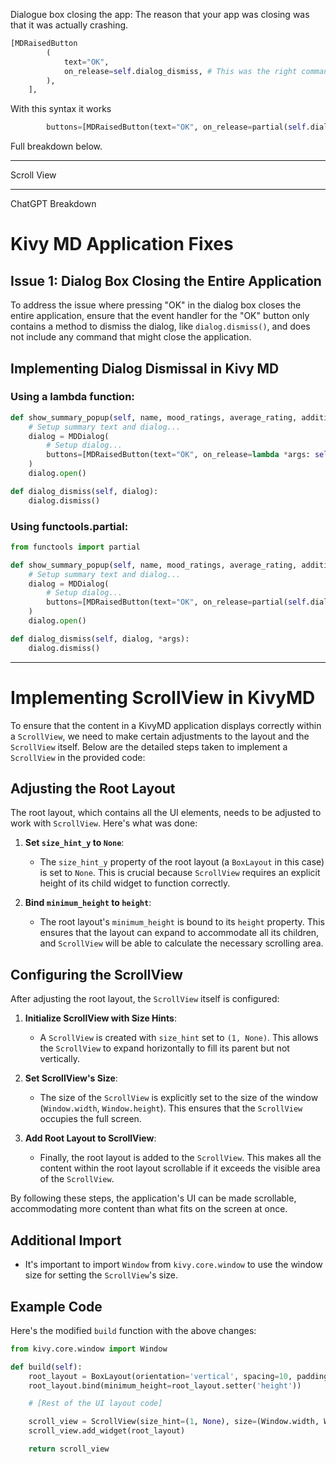 Dialogue box closing the app:
The reason that your app was closing was that it was actually crashing.

```python
[MDRaisedButton
        (
            text="OK",
            on_release=self.dialog_dismiss, # This was the right command, but we needed to tweak it
        ),
    ],
```

With this syntax it works

```python
        buttons=[MDRaisedButton(text="OK", on_release=partial(self.dialog_dismiss, dialog))],
```

Full breakdown below.

---
Scroll View

---

ChatGPT Breakdown

# Kivy MD Application Fixes

## Issue 1: Dialog Box Closing the Entire Application
To address the issue where pressing "OK" in the dialog box closes the entire application, ensure that the event handler for the "OK" button only contains a method to dismiss the dialog, like `dialog.dismiss()`, and does not include any command that might close the application.

## Implementing Dialog Dismissal in Kivy MD

### Using a lambda function:

```python
def show_summary_popup(self, name, mood_ratings, average_rating, additional_info):
    # Setup summary text and dialog...
    dialog = MDDialog(
        # Setup dialog...
        buttons=[MDRaisedButton(text="OK", on_release=lambda *args: self.dialog_dismiss(dialog))],
    )
    dialog.open()

def dialog_dismiss(self, dialog):
    dialog.dismiss()
```

### Using functools.partial:

```python
from functools import partial

def show_summary_popup(self, name, mood_ratings, average_rating, additional_info):
    # Setup summary text and dialog...
    dialog = MDDialog(
        # Setup dialog...
        buttons=[MDRaisedButton(text="OK", on_release=partial(self.dialog_dismiss, dialog))],
    )
    dialog.open()

def dialog_dismiss(self, dialog, *args):
    dialog.dismiss()
```

---


# Implementing ScrollView in KivyMD

To ensure that the content in a KivyMD application displays correctly within a `ScrollView`, we need to make certain adjustments to the layout and the `ScrollView` itself. Below are the detailed steps taken to implement a `ScrollView` in the provided code:

## Adjusting the Root Layout

The root layout, which contains all the UI elements, needs to be adjusted to work with `ScrollView`. Here's what was done:

1. **Set `size_hint_y` to `None`**:
   - The `size_hint_y` property of the root layout (a `BoxLayout` in this case) is set to `None`. This is crucial because `ScrollView` requires an explicit height of its child widget to function correctly.
   
2. **Bind `minimum_height` to `height`**:
   - The root layout's `minimum_height` is bound to its `height` property. This ensures that the layout can expand to accommodate all its children, and `ScrollView` will be able to calculate the necessary scrolling area.

## Configuring the ScrollView

After adjusting the root layout, the `ScrollView` itself is configured:

1. **Initialize ScrollView with Size Hints**:
   - A `ScrollView` is created with `size_hint` set to `(1, None)`. This allows the `ScrollView` to expand horizontally to fill its parent but not vertically.
   
2. **Set ScrollView's Size**:
   - The size of the `ScrollView` is explicitly set to the size of the window (`Window.width`, `Window.height`). This ensures that the `ScrollView` occupies the full screen.

3. **Add Root Layout to ScrollView**:
   - Finally, the root layout is added to the `ScrollView`. This makes all the content within the root layout scrollable if it exceeds the visible area of the `ScrollView`.

By following these steps, the application's UI can be made scrollable, accommodating more content than what fits on the screen at once.

## Additional Import

- It's important to import `Window` from `kivy.core.window` to use the window size for setting the `ScrollView`'s size.

## Example Code

Here's the modified `build` function with the above changes:

```python
from kivy.core.window import Window

def build(self):
    root_layout = BoxLayout(orientation='vertical', spacing=10, padding=20, size_hint_y=None)
    root_layout.bind(minimum_height=root_layout.setter('height'))

    # [Rest of the UI layout code]

    scroll_view = ScrollView(size_hint=(1, None), size=(Window.width, Window.height))
    scroll_view.add_widget(root_layout)

    return scroll_view
